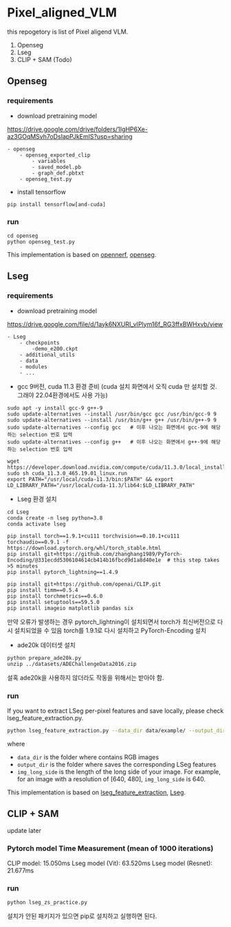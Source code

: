 # Pixel_aligned_VLM

this repogetory is list of Pixel aligend VLM.

1. Openseg
2. Lseg
3. CLIP + SAM (Todo)

## Openseg

### requirements

- download pretraining model

https://drive.google.com/drive/folders/1IgHP6Xe-az3GOqMSvh7oDsIapPJkEmlS?usp=sharing

```
- openseg
    - openseg_exported_clip
        - variables
        - saved_model.pb
        - graph_def.pbtxt
    - openseg_test.py
```

- install tensorflow
```
pip install tensorflow[and-cuda]
```
### run
```
cd openseg
python openseg_test.py
```


This implementation is based on [opennerf](https://github.com/opennerf/opennerf), [openseg](https://github.com/tensorflow/tpu/tree/c3186a4386eb090f8f13bb07cd4bae0b149b4e01/models/official/detection/projects/openseg).


## Lseg

### requirements


- download pretraining model

https://drive.google.com/file/d/1ayk6NXURI_vIPlym16f_RG3ffxBWHxvb/view

```
- Lseg
    - checkpoints
        -demo_e200.ckpt
    - additional_utils
    - data
    - modules
    - ...
```


- gcc 9버전, cuda 11.3 환경 준비 (cuda 설치 화면에서 오직 cuda 만 설치할 것. 그래야 22.04환경에서도 사용 가능)
```
sudo apt -y install gcc-9 g++-9
sudo update-alternatives --install /usr/bin/gcc gcc /usr/bin/gcc-9 9
sudo update-alternatives --install /usr/bin/g++ g++ /usr/bin/g++-9 9
sudo update-alternatives --config gcc   # 이후 나오는 화면에서 gcc-9에 해당하는 selection 번호 입력
sudo update-alternatives --config g++   # 이후 나오는 화면에서 g++-9에 해당하는 selection 번호 입력
```
```
wget https://developer.download.nvidia.com/compute/cuda/11.3.0/local_installers/cuda_11.3.0_465.19.01_linux.run
sudo sh cuda_11.3.0_465.19.01_linux.run
export PATH="/usr/local/cuda-11.3/bin:$PATH" && export LD_LIBRARY_PATH="/usr/local/cuda-11.3/lib64:$LD_LIBRARY_PATH"
```
- Lseg 환경 설치
```
cd Lseg
conda create -n lseg python=3.8
conda activate lseg

pip install torch==1.9.1+cu111 torchvision==0.10.1+cu111 torchaudio==0.9.1 -f https://download.pytorch.org/whl/torch_stable.html
pip install git+https://github.com/zhanghang1989/PyTorch-Encoding/@331ecdd5306104614cb414b16fbcd9d1a8d40e1e  # this step takes >5 minutes
pip install pytorch_lightning==1.4.9

pip install git+https://github.com/openai/CLIP.git
pip install timm==0.5.4
pip install torchmetrics==0.6.0
pip install setuptools==59.5.0
pip install imageio matplotlib pandas six
```
만약 오류가 발생하는 경우 pytorch_lightning이 설치되면서 torch가 최신버전으로 다시 설치되었을 수 있음
torch를 1.9.1로 다시 설치하고 PyTorch-Encoding 설치

- ade20k 데이터셋 설치
```
python prepare_ade20k.py
unzip ../datasets/ADEChallengeData2016.zip
```
설혹 ade20k을 사용하지 않더라도 작동을 위해서는 받아야 함.


### run
If you want to extract LSeg per-pixel features and save locally, please check lseg_feature_extraction.py.

```bash
python lseg_feature_extraction.py --data_dir data/example/ --output_dir data/example_output/ --img_long_side 320
```
where 
- `data_dir` is the folder where contains RGB images
- `output_dir` is the folder where saves the corresponding LSeg features
- `img_long_side` is the length of the long side of your image. For example, for an image with a resolution of [640, 480], `img_long_side` is 640.

This implementation is based on [lseg_feature_extraction](https://github.com/pengsongyou/lseg_feature_extraction/tree/master), [Lseg](https://github.com/isl-org/lang-seg).


## CLIP + SAM

update later

### Pytorch model Time Measurement (mean of 1000 iterations)

CLIP model: 15.050ms
Lseg model (Vit): 63.520ms
Lseg model (Resnet): 21.677ms

### run
```
python lseg_zs_practice.py
```
설치가 안된 패키지가 있으면 pip로 설치하고 실행하면 된다.
